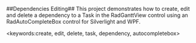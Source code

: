 ##Dependencies Editing##
This project demonstrates how to create, edit and delete a dependency to a Task in the RadGanttView control using an RadAutoCompleteBox control for Silverlight and WPF.

<keywords:create, edit, delete, task, dependency, autocompletebox>
